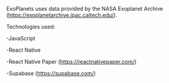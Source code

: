 ExoPlanets uses data provided by the NASA Exoplanet Archive (https://exoplanetarchive.ipac.caltech.edu/).

Technologies used:

-JavaScript

-React Native

-React Native Paper (https://reactnativepaper.com/)

-Supabase (https://supabase.com/)
